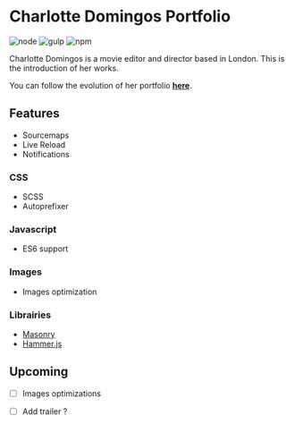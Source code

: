 # Charlotte Domingos Portfolio
![node](https://img.shields.io/badge/node-%3E%3D%208.7.0-brightgreen.svg) 
![gulp](https://img.shields.io/badge/gulp-4.0-red.svg) 
![npm](https://img.shields.io/npm/v/npm.svg)

Charlotte Domingos is a movie editor and director based in London. This is the introduction of her works.


You can follow the evolution of her portfolio **[here](http://domingoscharlotte.netlify.com)**.

## Features
- Sourcemaps
- Live Reload
- Notifications

### CSS
- SCSS
- Autoprefixer

### Javascript
- ES6 support

### Images
- Images optimization

### Librairies
- [Masonry](https://masonry.desandro.com/)
- [Hammer.js](http://hammerjs.github.io/)

## Upcoming
- [ ] Images optimizations
- [ ] Add trailer ?
 